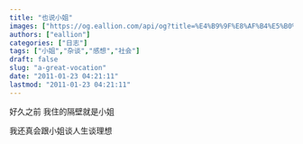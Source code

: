 ```yaml
---
title: "也说小姐"
images: ["https://og.eallion.com/api/og?title=%E4%B9%9F%E8%AF%B4%E5%B0%8F%E5%A7%90"]
authors: ["eallion"]
categories: ["日志"]
tags: ["小姐","杂谈","感想","社会"]
draft: false
slug: "a-great-vocation"
date: "2011-01-23 04:21:11"
lastmod: "2011-01-23 04:21:11"
---
```


好久之前
我住的隔壁就是小姐

我还真会跟小姐谈人生谈理想
